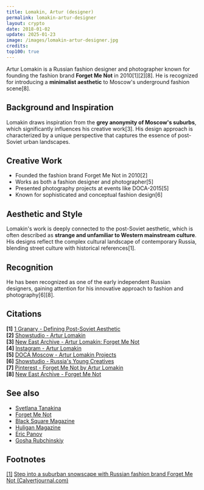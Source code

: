 ```yaml
---
title: Lomakin, Artur (designer)
permalink: lomakin-artur-designer
layout: crypto
date: 2018-01-02
update: 2025-01-23
image: /images/lomakin-artur-designer.jpg
credits:
top100: true
---
```


Artur Lomakin is a Russian fashion designer and photographer known for founding the fashion brand **Forget Me Not** in 2010[1][2][8]. He is recognized for introducing a **minimalist aesthetic** to Moscow's underground fashion scene[8].

## Background and Inspiration

Lomakin draws inspiration from the **grey anonymity of Moscow's suburbs**, which significantly influences his creative work[3]. His design approach is characterized by a unique perspective that captures the essence of post-Soviet urban landscapes.

## Creative Work

- Founded the fashion brand Forget Me Not in 2010[2]
- Works as both a fashion designer and photographer[5]
- Presented photography projects at events like DOCA-2015[5]
- Known for sophisticated and conceptual fashion design[6]

## Aesthetic and Style

Lomakin's work is deeply connected to the post-Soviet aesthetic, which is often described as **strange and unfamiliar to Western mainstream culture**. His designs reflect the complex cultural landscape of contemporary Russia, blending street culture with historical references[1].

## Recognition

He has been recognized as one of the early independent Russian designers, gaining attention for his innovative approach to fashion and photography[6][8].

## Citations

**[1]** [1 Granary - Defining Post-Soviet Aesthetic](https://1granary.com/opinion/defining-post-soviet-aesthetic/)  
**[2]** [Showstudio - Artur Lomakin](https://www.showstudio.com/contributors/artur_lomakin)  
**[3]** [New East Archive - Artur Lomakin: Forget Me Not](https://www.new-east-archive.org/articles/show/546/artur-lomakin-forget-me-not-conceptual-fashion-moscow)  
**[4]** [Instagram - Artur Lomakin](https://www.instagram.com/arturlomakin/)  
**[5]** [DOCA Moscow - Artur Lomakin Projects](https://doca.moscow/doca/2015/proekty/37/)  
**[6]** [Showstudio - Russia's Young Creatives](https://www.showstudio.com/projects/dressing_the_screen_russia/essay-russias-young-creatives)  
**[7]** [Pinterest - Forget Me Not by Artur Lomakin](https://www.pinterest.com/pin/forget-me-not-by-artur-lomakin-spring-lookbook-2011-ad--297589487852020586/)  
**[8]** [New East Archive - Forget Me Not](https://www.new-east-archive.org/lists/list-item/7844/forget-me-not1)  

## See also

+ [Svetlana Tanakina](index)  
+ [Forget Me Not](index)  
+ [Black Square Magazine](index)  
+ [Huligan Magazine](index)  
+ [Eric Panov](index)  
+ [Gosha Rubchinskiy](index)  

## Footnotes

[[1]](#a1) <span id="f1"></span> [Step into a suburban snowscape with Russian fashion brand Forget Me Not (Calvertjournal.com)](https://www.calvertjournal.com/news/show/7464/step-into-a-suburban-snowscape-with-russian-fashion-brand-forget-me-not)  

<!-- Prompt:
- Не менять язык статьи, сохранять оригинальный язык.  
- Если тема оформлена как "Имя Фамилия", заголовок должен быть "Фамилия, Имя".  
- Изменить title: A Template на основной топик в статье.  
- Создать permalink: на основе title.  
- Обнови дату в переменной update: 2025-хх-хх на текущую дату
- Изменить заголовок раздела "Citations" на ## Citations.  
- Оформить ссылки в разделе "Citations" в формате: **[1]** [URL](URL).  
- При ссылке на источник в тексте, использовать формат: **[x]**, **[x]**.  
- Убедиться, что номера цитат соответствуют записям в разделе "Citations".  
- Сделать номера цитат кликабельными по указанному выше формату.  
- Добавить список связанных тем в том же формате.  
- Использовать шаблон - "[Название темы](ссылка-на-тему)" для каждого пункта.  
- Раздел ## See also должен включаться автоматически в конец статьи.  
- Результат в md коде
- Оставить этот Prompt после редактирования в конце кода.  
- Обнови дату в переменной update: 2025-хх-хх на текущую дату
-->
